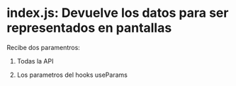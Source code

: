 # index.js: Devuelve los datos para ser representados en pantallas

Recibe dos paramentros:

1. Todas la API

2. Los parametros del hooks useParams